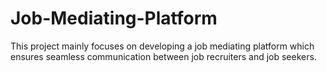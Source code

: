# Job-Mediating-Platform
This project mainly focuses on developing a job mediating platform which ensures seamless communication between job recruiters and job seekers. 
